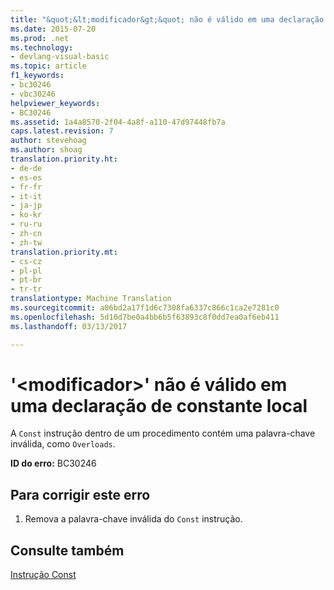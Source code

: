 ```yaml
---
title: "&quot;&lt;modificador&gt;&quot; não é válido em uma declaração de constante local | Documentos do Microsoft"
ms.date: 2015-07-20
ms.prod: .net
ms.technology:
- devlang-visual-basic
ms.topic: article
f1_keywords:
- bc30246
- vbc30246
helpviewer_keywords:
- BC30246
ms.assetid: 1a4a8570-2f04-4a8f-a110-47d97448fb7a
caps.latest.revision: 7
author: stevehoag
ms.author: shoag
translation.priority.ht:
- de-de
- es-es
- fr-fr
- it-it
- ja-jp
- ko-kr
- ru-ru
- zh-cn
- zh-tw
translation.priority.mt:
- cs-cz
- pl-pl
- pt-br
- tr-tr
translationtype: Machine Translation
ms.sourcegitcommit: a06bd2a17f1d6c7308fa6337c866c1ca2e7281c0
ms.openlocfilehash: 5d10d7be0a4bb6b5f63893c8f0dd7ea0af6eb411
ms.lasthandoff: 03/13/2017

---
```

# <a name="39ltmodifiergt39-is-not-valid-on-a-local-constant-declaration"></a>'&lt;modificador&gt;' não é válido em uma declaração de constante local
A `Const` instrução dentro de um procedimento contém uma palavra-chave inválida, como `Overloads`.  
  
 **ID do erro:** BC30246  
  
## <a name="to-correct-this-error"></a>Para corrigir este erro  
  
1.  Remova a palavra-chave inválida do `Const` instrução.  
  
## <a name="see-also"></a>Consulte também  
 [Instrução Const](../../visual-basic/language-reference/statements/const-statement.md)
